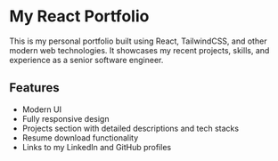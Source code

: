 # My React Portfolio

This is my personal portfolio built using React, TailwindCSS, and other modern web technologies. It showcases my recent projects, skills, and experience as a senior software engineer.

## Features

- Modern UI
- Fully responsive design
- Projects section with detailed descriptions and tech stacks
- Resume download functionality
- Links to my LinkedIn and GitHub profiles